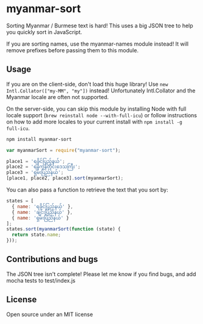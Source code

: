 # myanmar-sort

Sorting Myanmar / Burmese text is hard! This uses a big JSON tree to help you quickly sort in JavaScript.

If you are sorting names, use the myanmar-names module instead! It will remove prefixes before passing them to this module.

## Usage

If you are on the client-side, don't load this huge library! Use ```new Intl.Collator(["my-MM", "my"])``` instead! Unfortunately Intl.Collator and the Myanmar locale are often not supported.

On the server-side, you can skip this module by installing Node with full locale support (```brew reinstall node --with-full-icu```) or follow instructions on how to add more locales to your current install with ```npm install -g full-icu```.

```bash
npm install myanmar-sort
```

```javascript
var myanmarSort = require("myanmar-sort");

place1 = 'ရခိုင်ပြည်နယ်';
place2 = 'ရန်ကုန်တိုင်းဒေသကြီး';
place3 = 'ရှမ်းပြည်နယ်';
[place1, place2, place3].sort(myanmarSort);
```

You can also pass a function to retrieve the text that you sort by:

```javascript
states = [
  { name: 'ရခိုင်ပြည်နယ်' },
  { name: 'ချင်းပြည်နယ်' },
  { name: 'ရှမ်းပြည်နယ်' }
];
states.sort(myanmarSort(function (state) {
  return state.name;
}));
```

## Contributions and bugs

The JSON tree isn't complete! Please let me know if you find bugs, and add mocha tests to test/index.js

## License

Open source under an MIT license
